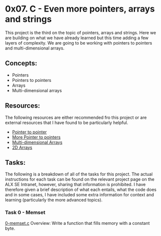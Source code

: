 # 0x07. C - Even more pointers, arrays and strings

This project is the third on the topic of pointers, arrays and strings. Here we are building on what we have already learned but this time adding a few layers of complexity. We are going to be working with pointers to pointers and multi-dimensional arrays.

## Concepts:

 - Pointers
  - Pointers to pointers
 - Arrays
  - Multi-dimensional arrays

## Resources:

The following resources are either recommended fro this project or are external resources that I have found to be particularly helpful.

 - [Pointer to pointer](https://www.tutorialspoint.com/cprogramming/c_pointer_to_pointer.htm)
 - [More Pointer to pointers](https://beginnersbook.com/2014/01/c-pointer-to-pointer/)
 - [Multi-dimensional Arrays](https://www.tutorialspoint.com/cprogramming/c_multi_dimensional_arrays.htm)
 - [2D Arrays](https://beginnersbook.com/2014/01/2d-arrays-in-c-example/)

## Tasks:

The following is a breakdown of all of the tasks for this project. The actual instructions for each task can be found on the relevant project page on the ALX SE Intranet, however, sharing that information is prohibited. I have therefore given a brief description of what each entails, what the code does and in some cases, I have included some extra information for context and learning (particularly the more advanced topics).

### Task 0 - Memset
[0-memset.c]()
Overview:
Write a function that fills memory with a constant byte.
